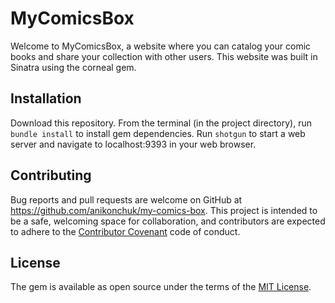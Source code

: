 # MyComicsBox

Welcome to MyComicsBox, a website where you can catalog your comic books and share your collection with other users. This website was built in Sinatra using the corneal gem.

## Installation

Download this repository. From the terminal (in the project directory), run ```bundle install``` to install gem dependencies. Run ```shotgun``` to start a web server and navigate to localhost:9393 in your web browser. 

## Contributing

Bug reports and pull requests are welcome on GitHub at https://github.com/anikonchuk/my-comics-box. This project is intended to be a safe, welcoming space for collaboration, and contributors are expected to adhere to the [Contributor Covenant](http://contributor-covenant.org) code of conduct.

## License

The gem is available as open source under the terms of the [MIT License](https://opensource.org/licenses/MIT).
